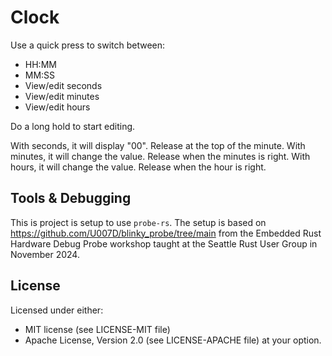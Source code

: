 # Clock

Use a quick press to switch between:

* HH:MM
* MM:SS
* View/edit seconds
* View/edit minutes
* View/edit hours

Do a long hold to start editing.

With seconds, it will display "00". Release at the top of the minute.
With minutes, it will change the value. Release when the minutes is right.
With hours, it will change the value. Release when the hour is right.

## Tools & Debugging

This is project is setup to use `probe-rs`. The setup is based on
<https://github.com/U007D/blinky_probe/tree/main> from the
Embedded Rust Hardware Debug Probe workshop taught at the
Seattle Rust User Group in November 2024.

## License

Licensed under either:

* MIT license (see LICENSE-MIT file)
* Apache License, Version 2.0 (see LICENSE-APACHE file)
  at your option.
